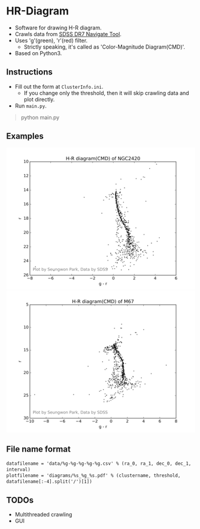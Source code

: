 # HR-Diagram

- Software for drawing H-R diagram.
- Crawls data from [SDSS DR7 Navigate Tool](http://skyserver.sdss.org/dr7/sp/tools/chart/navi.asp).
- Uses 'g'(green), 'r'(red) filter.
	- Strictly speaking, it's called as 'Color-Magnitude Diagram(CMD)'.
- Based on Python3.


## Instructions
- Fill out the form at `ClusterInfo.ini`.
  - If you change only the threshold, then it will skip crawling data and plot directly.
- Run `main.py`.
> python main.py

## Examples

<img src='./img/NGC2420_99_114.543-114.665-21.526-21.641-0.002.png'>
<img src='./img/M67_99_132.732-133.009-11.7161-11.9978-0.002.png'>

## File name format
```
datafilename = 'data/%g-%g-%g-%g-%g.csv' % (ra_0, ra_1, dec_0, dec_1, interval)
plotfilename = 'diagrams/%s_%g_%s.pdf' % (clustername, threshold, datafilename[:-4].split('/')[1])
```

## TODOs

- Multithreaded crawling
- GUI
